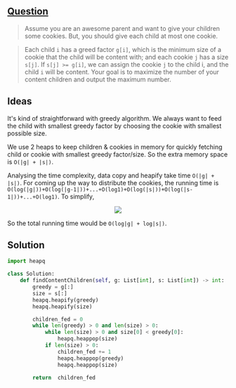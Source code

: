 ## [Question](https://leetcode.com/problems/assign-cookies/)

> Assume you are an awesome parent and want to give your children some cookies. But, you should give each child at most one cookie.

> Each child `i` has a greed factor `g[i]`, which is the minimum size of a cookie that the child will be content with; and each cookie `j` has a size `s[j]`. If `s[j] >= g[i]`, we can assign the cookie `j` to the child i, and the child `i` will be content. Your goal is to maximize the number of your content children and output the maximum number.


## Ideas

It's kind of straightforward with greedy algorithm. We always want to feed the child with smallest greedy factor by choosing the cookie with smallest possible size.

We use 2 heaps to keep children & cookies in memory for quickly fetching child or cookie with smallest greedy factor/size. So the extra memory space is `O(|g| + |s|)`.

Analysing the time complexity, data copy and heapify take time `O(|g| + |s|)`. For coming up the way to distribute the cookies, the running time is `O(log(|g|))+O(log(|g-1|))+...+O(log1)+O(log(|s|))+O(log(|s-1|))+...+O(log1)`. To simplify,

<div style="text-align:center"><img src="https://latex.codecogs.com/svg.image?O(log%7Cg%7C)&plus;O(log(%7Cg-1%7C))&plus;...&plus;O(log1)%5C%5C%3E%20O(log%7Cg%7C)&plus;O(log(%7Cg-1%7C))&plus;...&plus;O(log%7Cg/2%7C)%5C%5C%3E%20O(log%7Cg/2%7C)%20*%20g/2%3E%20O((log%7Cg%7C%20-%201)%20*%20(g%20/%202))%5C%5C=%20O(glog%7Cg%7C)%20" /></div>

So the total running time would be `O(log|g| + log|s|)`.

## Solution

```py
import heapq

class Solution:
    def findContentChildren(self, g: List[int], s: List[int]) -> int:
        greedy = g[:]
        size = s[:]
        heapq.heapify(greedy)
        heapq.heapify(size)

        children_fed = 0
        while len(greedy) > 0 and len(size) > 0:
            while len(size) > 0 and size[0] < greedy[0]:
                heapq.heappop(size)
            if len(size) > 0:
                children_fed += 1
                heapq.heappop(greedy)
                heapq.heappop(size)

        return  children_fed
```